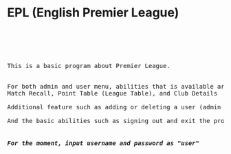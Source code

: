 # EPL (English Premier League)

<!--to disable html tags and show it in the text, use ```html (triple ``` and html) -->
<pre>

<div class="container">

<div class="wrap">

This is a basic program about Premier League.


For both admin and user menu, abilities that is available are Match Entry,
Match Recall, Point Table (League Table), and Club Details

Additional feature such as adding or deleting a user (admin only)

And the basic abilities such as signing out and exit the program.

<h5><i>For the moment, input username and password as "user"</i></h>

</div>

</div>

</pre>